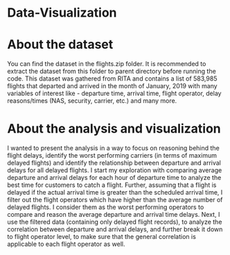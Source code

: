 # Data-Visualization
# About the dataset 
You can find the dataset in the flights.zip folder. It is recommended to extract the dataset from this folder to parent directory before running the code. 
This dataset was gathered from RITA and contains a list of 583,985 flights that departed and arrived in the month of January, 2019 with many variables of interest like - departure time, arrival time, flight operator, delay reasons/times (NAS, security, carrier, etc.) and many more.

# About the analysis and visualization
I wanted to present the analysis in a way to focus on reasoning behind the flight delays, identify the worst performing carriers (in terms of maximum delayed flights) and identify the relationship between departure and arrival delays for all delayed flights.
I start my exploration with comparing average departure and arrival delays for each hour of departure time to analyze the best time for customers to catch a flight. 
Further, assuming that a flight is delayed if the actual arrival time is greater than the scheduled arrival time, I filter out the flight operators which have higher than the average number of delayed flights. I consider them as the worst performing operators to compare and reason the average departure and arrival time delays. 
Next, I use the filtered data (containing only delayed flight records), to analyze the correlation between departure and arrival delays, and further break it down to flight operator level, to make sure that the general correlation is applicable to each flight operator as well.

